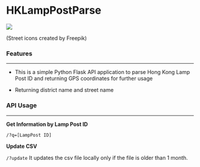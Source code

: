 
# HKLampPostParse

![](https://cdn-icons-png.flaticon.com/128/89/89069.png)

(Street icons created by Freepik)

### Features
---
- This is a simple Python Flask API application to parse Hong Kong Lamp Post ID and returning GPS coordinates for further usage

- Returning district name and street name

### API Usage
---
**Get Information by Lamp Post ID**

`/?q=[LampPost ID]`

**Update CSV**

`/?update`
It updates the csv file locally only if the file is older than 1 month. 